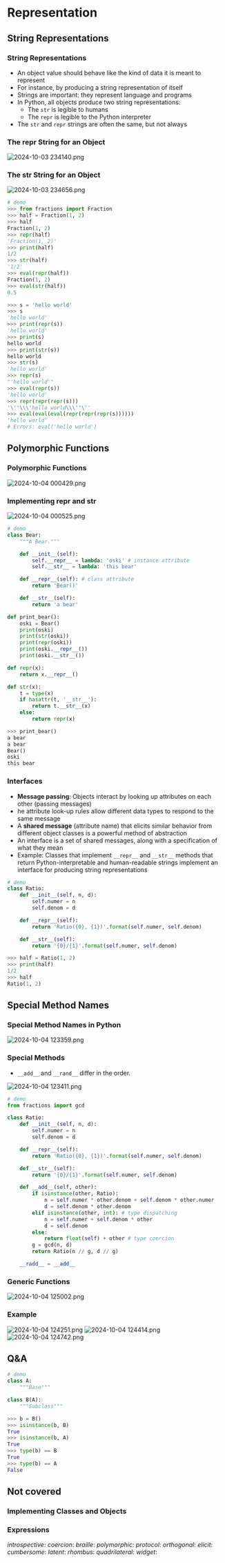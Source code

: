 # Representation
## String Representations
### String Representations
- An object value should behave like the kind of data it is meant to represent 
- For instance, by producing a string representation of itself 
- Strings are important: they represent language and programs 
- In Python, all objects produce two string representations: 
    - The `str` is legible to humans 
    - The `repr` is legible to the Python interpreter 
- The `str` and `repr` strings are often the same, but not always
### The repr String for an Object
![ 2024-10-03 234140.png](https://s2.loli.net/2024/10/04/dQrzbYFm9c5ReTv.png)
### The str String for an Object
![ 2024-10-03 234656.png](https://s2.loli.net/2024/10/04/tNHhyCF8ZiweGsE.png)
```py
# demo
>>> from fractions import Fraction
>>> half = Fraction(1, 2)
>>> half
Fraction(1, 2)    
>>> repr(half)
'Fraction(1, 2)'
>>> print(half)
1/2    
>>> str(half)
'1/2'    
>>> eval(repr(half))
Fraction(1, 2)
>>> eval(str(half))
0.5

>>> s = 'hello world'
>>> s
'hello world'
>>> print(repr(s))
'hello world'
>>> print(s)
hello world
>>> print(str(s))
hello world
>>> str(s)
'hello world'
>>> repr(s)
"'hello world'"
>>> eval(repr(s))
'hello world'
>>> repr(repr(repr(s)))
'\'"\\\'hello world\\\'"\''
>>> eval(eval(eval(repr(repr(repr(s))))))
'hello world'
# Errors: eval('hello world')
```
## Polymorphic Functions
### Polymorphic Functions
![ 2024-10-04 000429.png](https://s2.loli.net/2024/10/04/8VoXCvHLZgtWexm.png)
### Implementing repr and str
![ 2024-10-04 000525.png](https://s2.loli.net/2024/10/04/87kXAO5uTILxPF1.png)
```py
# demo
class Bear:
    """A Bear."""

    def __init__(self):
        self.__repr__ = lambda: 'oski' # instance attribute
        self.__str__ = lambda: 'this bear'

    def __repr__(self): # class attribute
        return 'Bear()'

    def __str__(self):
        return 'a bear'

def print_bear():
    oski = Bear()
    print(oski)
    print(str(oski))
    print(repr(oski))
    print(oski.__repr__())
    print(oski.__str__())

def repr(x):
    return x.__repr__()

def str(x):
    t = type(x)
    if hasattr(t, '__str__'):
        return t.__str__(x)
    else:
        return repr(x)

>>> print_bear()
a bear
a bear
Bear()
oski
this bear
```
### Interfaces
- __Message passing__: Objects interact by looking up attributes on each other (passing messages) 
- he attribute look-up rules allow different data types to respond to the same message 
- A __shared message__ (attribute name) that elicits similar behavior from different object classes is a powerful method of abstraction 
- An interface is a set of shared messages, along with a specification of what they mean 
- Example: 
Classes that implement `__repr__` and `__str__` methods that return Python-interpretable and human-readable strings implement an interface for producing string representations
```py
# demo
class Ratio:
    def __init__(self, n, d):
        self.numer = n
        self.denom = d

    def __repr__(self):
        return 'Ratio({0}, {1})'.format(self.numer, self.denom)

    def __str__(self):
        return '{0}/{1}'.format(self.numer, self.denom)

>>> half = Ratio(1, 2)
>>> print(half)
1/2
>>> half
Ratio(1, 2)
```
## Special Method Names
### Special Method Names in Python
![ 2024-10-04 123359.png](https://s2.loli.net/2024/10/04/lC23yAVvumONE6d.png)
### Special Methods
- `__add__` and `__rand__` differ in the order.

![ 2024-10-04 123411.png](https://s2.loli.net/2024/10/04/HXnbPNKdQt9Zvzl.png)
```py
# demo
from fractions import gcd

class Ratio:
    def __init__(self, n, d):
        self.numer = n
        self.denom = d

    def __repr__(self):
        return 'Ratio({0}, {1})'.format(self.numer, self.denom)

    def __str__(self):
        return '{0}/{1}'.format(self.numer, self.denom)

    def __add__(self, other):
        if isinstance(other, Ratio):
            n = self.numer * other.denom + self.denom * other.numer
            d = self.denom * other.denom
        elif isinstance(other, int): # type dispatching
            n = self.numer + self.denom * other
            d = self.denom
        else:
            return float(self) + other # type coercion
        g = gcd(n, d)
        return Ratio(n // g, d // g)

    __radd__ = __add__
```
### Generic Functions
![ 2024-10-04 125002.png](https://s2.loli.net/2024/10/04/g67fe5h3LubwqiE.png)
### Example
![ 2024-10-04 124251.png](https://s2.loli.net/2024/10/04/MedBg2zRIJSP9xy.png)
![ 2024-10-04 124414.png](https://s2.loli.net/2024/10/04/lHfh5XwTeSEG9zY.png)
![ 2024-10-04 124742.png](https://s2.loli.net/2024/10/04/6v9JuZtPRF3qMlr.png)
## Q&A
```py
# demo
class A:
    """Base"""

class B(A):
    """Subclass"""

>>> b = B()
>>> isinstance(b, B)
True
>>> isinstance(b, A)
True
>>> type(b) == B
True
>>> type(b) == A
False
```
## Not covered
### Implementing Classes and Objects
### Expressions
*introspective*:
*coercion*:
*braille*:
*polymorphic*:
*protocol*:
*orthogonal*:
*elicit*:
*cumbersome*:
*latent*:
*rhombus*:
*quadrilateral*:
*widget*: